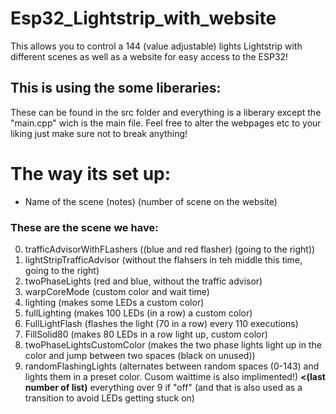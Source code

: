 # Esp32_Lightstrip_with_website
 This allows you to control a 144 (value adjustable) lights Lightstrip with different scenes as well as a website for easy access to the ESP32!


## This is using the some liberaries:
These can be found in the src folder and everything is a liberary except the "main.cpp" wich is the main file. 
Feel free to alter the webpages etc to your liking just make sure not to break anything!

# The way its set up:
- Name of the scene (notes) (number of scene on the website)

###  These are the scene we have:
0. trafficAdvisorWithFLashers ((blue and red flasher) (going to the right)) 
1. lightStripTrafficAdvisor (without the flahsers in teh middle this time, going to the right) 
2. twoPhaseLights (red and blue, without the traffic advisor) 
3. warpCoreMode (custom color and wait time) 
4. lighting (makes some LEDs a custom color) 
5. fullLighting (makes 100 LEDs (in a row) a custom color) 
6. FullLightFlash (flashes the light (70 in a row) every 110 executions) 
7. FillSolid80 (makes 80 LEDs in a row light up, custom color) 
8. twoPhaseLightsCustomColor (makes the two phase lights light up in the color and jump between two spaces (black on unused)) 
9. randomFlashingLights (alternates between random spaces (0-143) and lights them in a preset color. Cusom waittime is also implimented!)
**<(last number of list)** everything over 9 if "off" (and that is also used as a transition to avoid LEDs getting stuck on)
